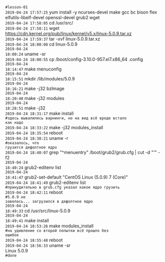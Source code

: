 <code>#lesson-01</code>
<br><code>2019-04-24 17:57:25</code>&nbsp;yum install -y ncurses-devel make gcc bc bison flex elfutils-libelf-devel openssl-devel grub2 wget
<br><code>2019-04-24 17:58:05</code>&nbsp;cd /usr/src/
<br><code>2019-04-24 17:58:11</code>&nbsp;wget https://cdn.kernel.org/pub/linux/kernel/v5.x/linux-5.0.9.tar.xz
<br><code>2019-04-24 17:59:37</code>&nbsp;tar -xvf linux-5.0.9.tar.xz 
<br><code>2019-04-24 18:00:08</code>&nbsp;cd linux-5.0.9
<br><code>2019-04-24 18:00:24</code>&nbsp;uname -sr
<br><code>2019-04-24 18:00:55</code>&nbsp;cp /boot/config-3.10.0-957.el7.x86_64 .config
<br><code>2019-04-24 18:14:47</code>&nbsp;make menuconfig
<br><code>2019-04-24 18:15:51</code>&nbsp;mkdir /lib/modules/5.0.9
<br><code>2019-04-24 18:16:21</code>&nbsp;make -j32 bzImage
<br><code>2019-04-24 18:20:40</code>&nbsp;make -j32 modules
<br><code>2019-04-24 18:28:51</code>&nbsp;make -j32
<br><code>2019-04-24 18:31:17</code>&nbsp;make install
<br><code>#здесь вывалились варнинги, но на вид всё вроде встало как надо</code>
<br><code>2019-04-24 18:33:22</code>&nbsp;make -j32 modules_install
<br><code>2019-04-24 18:35:54</code>&nbsp;reboot
<br><code>2019-04-24 18:38:21</code>&nbsp;uname -r 
<br><code>#оказалось, что грузится дефолтное ядро</code>
<br><code>2019-04-24 18:40:07</code>&nbsp;grep "^menuentry" /boot/grub2/grub.cfg | cut -d "'" -f2
<br><code>2019-04-24 18:40:24</code>&nbsp;grub2-editenv list
<br><code>2019-04-24 18:41:47</code>&nbsp;grub2-set-default "CentOS Linux (5.0.9) 7 (Core)"
<br><code>2019-04-24 18:41:49</code>&nbsp;grub2-editenv list
<br><code>#принудительно в grub.cfg указал какое ядро грузить</code>
<br><code>2019-04-24 18:42:11</code>&nbsp;reboot 
<br><code>#5.0.9 не завелась... загрузился в дефолтное ядро</code>
<br><code>2019-04-24 18:49:33</code>&nbsp;cd /usr/src/linux-5.0.9
<br><code>2019-04-24 18:49:41</code>&nbsp;make install
<br><code>2019-04-24 18:53:26</code>&nbsp;make modules_install
<br><code>#на удивление со второй попытки всё прошло без ошибок</code>
<br><code>2019-04-24 18:55:48</code>&nbsp;reboot 
<br><code>2019-04-24 18:56:33</code>&nbsp;uname -sr
<br>Linux 5.0.9
<br><code>#done</code>

